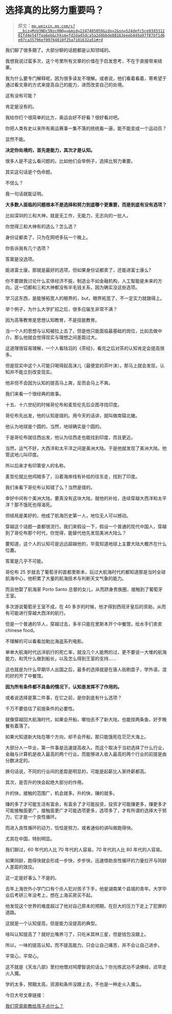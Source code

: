 # 选择真的比努力重要吗？

> 原文：[`mp.weixin.qq.com/s?__biz=MzU3NDc5Nzc0NQ==&mid=2247485059&idx=2&sn=524defc5ce93d331201fd4e54ffea6eb&chksm=fd2da45dca5a2d4bbde88163eeeb449a97f87bf1d6e07ca35796ef09764810f25a7101632a51#rd`](http://mp.weixin.qq.com/s?__biz=MzU3NDc5Nzc0NQ==&mid=2247485059&idx=2&sn=524defc5ce93d331201fd4e54ffea6eb&chksm=fd2da45dca5a2d4bbde88163eeeb449a97f87bf1d6e07ca35796ef09764810f25a7101632a51#rd)

我们聊了很多期了。大部分聊的话题都是认知领域的。

我想我说过蛮多次，这个号里所有文章的价值在于启发思考，不在于直接带来结果。

我为什么要专门解释呢，因为很多读友不理解。或者说，他们看着看着，寄希望于通过看文章的方式来提高自己的能力，进而改变自己的处境。

这有没有可能？

肯定是没有的。

我给你打个很简单的比方，奥运会好不好看？很好看对吧。

你把人类有史以来所有奥运赛事一集不落的统统看一遍，能不能变成一个运动员？

显然不能。

**决定你处境的，首先是能力，其次才是认知。**

很多人是不这么看问题的。比如他们会举例子，选择比努力重要。

其实这句话是个伪命题。

不信么？

我一句话就能证明。

**大多数人面临的问题根本不是选择和努力到底哪个更重要，而是到底有没有选项？**

比如深圳的三和大神，就是无工作，无能力，无志向的一批人。

你觉得三和大神有的选么？怎么选？

身份证都卖了，只为在网吧多玩一个晚上。

你告诉我有几个选项？

答案是没选项。

能进富士康，那就是最好的选项，但如果身份证都卖了，还能进富士康么?

你不要跟我讨论什么实体经济不振，制造业不如金融机构，人工智能是未来的方向，这一切都和三和大神都没有半毛钱关系，因为确实没这些选项。

学习这东西，是能够拓宽人的眼界的，but，眼界拓宽了，不一定实力就跟得上。

举个例子，为什么大学扩招之后，很多应届生非常不满？

因为高等教育是思想认知教育，不是技能教育。

当一个人的思想与认知被拉上去了，但是他只能面临最基础的岗位，比如去做中介。那么他就会觉得现实与理想之间差距过大。

这道理很容易理解，一个人看陆羽的《茶经》，看完之后对茶的认知肯定会提高很多。

但是现实中这个人可能只喝得起高沫儿（最便宜的茶叶沫）。那马上就会发现，认知并不能立刻改变现实。

他非但不会因为认知的提高马上爽，反而会马上不爽。

我们来看一个很经典的故事。

十五、十六世纪的时候哥伦布和麦哲伦先后企图寻找印度。

哥伦布先出发，他的认知是错的。用今天的话讲，就叫做南辕北辙。

他认为地球是个圆的，当然，地球确实是个圆的。

于是哥伦布就往西出发，他认为往西走也能找到印度，而且更近。

当然，运气不好，大西洋和太平洋之间是美洲大陆。于是他就发现了美洲大陆。他管这地儿叫印度。

所以后来才有印第安人的名称。

麦哲伦就比他鸡贼多了，沿着海岸线有补给的往东走，找到了印度。

我们来看下哥伦布认知错了么？当然是错的。

幸好中间有个美洲大陆，要真没有这块大陆，就他的补给，连续穿越大西洋和太平洋？那不饿死也得渴死。

但结局是美好的，他成了航海历史第一人，地位无人可以撼动。

穿越这个话题一直都很流行。我们来假设一下，假设一个普通的现代中国人，穿越到了哥伦布那个时代，你觉得，能替代他先发现美洲大陆么？

要知道，这个人的认知可是远远超越他的，毕竟知道地球上主要大陆大概齐在什么位置。

答案是几乎不可能。

哥伦布 25 岁就去了葡萄牙的首都里斯本，玩过大航海时代的都知道那是当时全球航海中心，他积累了大量的航海技术与判断天文气象的能力。

而且他娶了航海家 Porto Santo 总督的女儿，从而跻身贵族圈，接触到了葡萄牙王室。

多次游说葡萄牙王室不成，在 40 多岁的时候，他才得到西班牙皇后的资助，从而有可能进行穿越大西洋的航行。

但是一个普通的华人，穿越过去，多半只能在里斯本开个中餐馆，给水手们卖卖 chinese food。

不理解的可以看看加勒比海盗系列电影。

单单大航海时代远洋航行的死亡率，就没几个人能熬的过，更不要说一大堆的航海能力，和凭什么做到船长，以及怎么得到王室的支持......

这也就是为什么早期华人出国之后，最多的选择就是在唐人街刷盘子，学外语，混的好的开了中餐馆。

**因为所有条件都不具备的情况下，认知是发挥不了作用的。**

或者说选择是第二件事，在它之前，是你到底有什么选项？

千万不要低估了前提条件的必要性。

就像穿越回大航海时代，如果会开船，哪怕去不了新大陆，也能捞两条鱼，好歹晚餐有着落了。

如果光知道新大陆在哪个方向，却不会开船，那只能饿死在茫茫大海上。

大部分人一毕业，第一件事是迅速提高收入。而这个取决于当初选择了什么行业，金融与计算机是收入最高的两个行业。而能够进入收入最高的两个行业的前提是由分数决定的。

换句话说，不同的行业间的差距是明显的，可能是起薪比人家终薪都高。

其次，是否升的快会起绝大部分的作用。

升的快，接触的范围广，机会就多。升的快，赚的就多。

赚的多了才可能生活有富余，有富余了才可能投资，投资才可能赚更多，赚更多才可能接触面更广，接触面更广才可能选项更多，选项多了，才有所谓的选择大于努力，它才是一个良性循环。

而进入良性循环的动力，恰恰是努力，或者通俗的讲叫做跑得快。

尤其在中国，特别明显。

我们聊过，60 年代的人比 70 年代的人容易，70 年代的人比 80 年代的人容易。

如果同龄，跑得快就会形成一步快，步步快，迅速借助良性循环的力量拉开与同龄人差距的效应。

这一定是好事么？不是的。

去年上海世外小学门口有个杀人犯对孩子下手，他是湖南某个县城的青年。大学毕业后考研三年没考上，想在上海买房买不起。

他发现这个世界的难度超过了他对自己原本的预期，在巨大的压力下走上了犯罪的道路。

这就是一个认知提高，但是能力没提高的典型。

啥叫认知提高了？就好比嘴养刁了，只吃米其林三星，但是钱包没跟上。

所以，一味的提高认知，而不提高能力。只会让自己痛苦，并不会让自己进步。

平常心，平常心。

这不就是《天龙八部》里扫地僧对鸠摩智说的话么？你光练武功不读佛经，迟早走火入魔。

学的太多，预期太高，资源和条件没跟上去，不也是一种走火入魔么。

今日大号文章链接：

[我们究竟能教给孩子点什么？](https://mp.weixin.qq.com/s?__biz=MzU0MjYwNDU2Mw==&mid=2247486964&idx=2&sn=7d44ee697a08983281c692a6d729f9d8&chksm=fb196188cc6ee89ebb4253c77b1ee640cf6e69f8f39666d2e0629a253ed93bd8369cc8514c69&token=87199101&lang=zh_CN&scene=21#wechat_redirect)